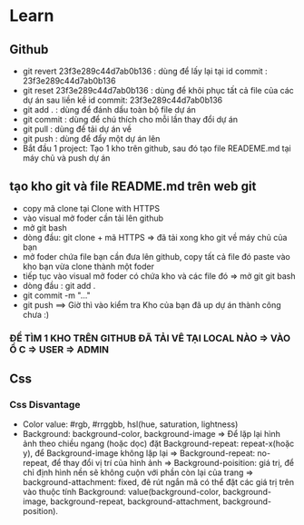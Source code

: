 # Learn 
## Github
- git revert 23f3e289c44d7ab0b136 : dùng để lấy lại tại id commit : 23f3e289c44d7ab0b136
- git reset 23f3e289c44d7ab0b136 : dùng để khôi phục tất cả file của các dự án sau liền kề id commit: 23f3e289c44d7ab0b136
- git add . : dùng để đánh dấu toàn bộ file dự án
- git commit : dùng để chú thích cho mỗi lần thay đổi dự án 
- git pull : dùng để tải dự án về
- git push : dùng để đẩy một dự án lên
- Bắt đầu 1 project: Tạo 1 kho trên github, sau đó tạo file READEME.md tại máy chủ và push dự án
## tạo kho git và file README.md trên web git
- copy mã clone tại Clone with HTTPS 
- vào visual mở foder cần tải lên github
- mở git bash
- dòng đầu: git clone + mã HTTPS 
=> đã tải xong kho git về máy chủ của bạn
- mở foder chứa file bạn cần đưa lên github, copy tất cả file đó paste vào kho bạn vừa clone thành một foder
- tiếp tục vào visual mở foder có chứa kho và các file đó
=> mở git git bash
- dòng đầu : git add .
- git commit -m "..."
- git push
==> Giờ thì vào kiểm tra Kho của bạn đã up dự án thành công chưa :)
### ĐỂ TÌM 1 KHO TRÊN GITHUB ĐÃ TẢI VÊ TẠI LOCAL NÀO => VÀO Ổ C => USER => ADMIN
## Css
###  Css Disvantage
- Color value: #rgb, #rrggbb, hsl(hue, saturation, lightness)
- Background: background-color, background-image => Để lặp lại hình ảnh theo chiều ngang (hoặc dọc) đặt Background-repeat: repeat-x(hoặc y), để Background-image không lặp lại => Background-repeat: no-repeat, để thay đổi vị trí của hình ảnh => Background-poisition: giá trị, để chỉ định hình nền sẽ không cuộn với phần còn lại của trang => background-attachment: fixed, đê rút ngắn mã có thể đặt các giá trị trên vào thuộc tính Background: value(background-color, background-image, background-repeat, background-attachment, background-position).
